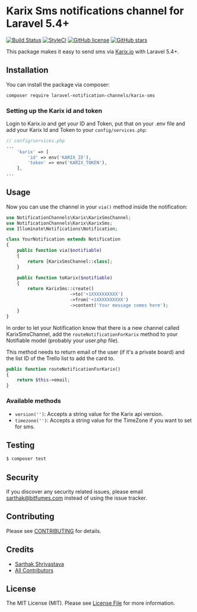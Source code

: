 # Karix Sms notifications channel for Laravel 5.4+

[![Build Status](https://travis-ci.org/s-sarthak/Laravel-Notification-Channel-KarixSms.svg?branch=master)](https://travis-ci.org/s-sarthak/Laravel-Notification-Channel-KarixSms)
[![StyleCI](https://github.styleci.io/repos/143913511/shield?branch=master)](https://github.styleci.io/repos/143913511)
[![GitHub license](https://img.shields.io/github/license/s-sarthak/Laravel-Notification-Channel-KarixSms.svg)](https://github.com/s-sarthak/Laravel-Notification-Channel-KarixSms/blob/master/LICENSE.md)
[![GitHub stars](https://img.shields.io/github/stars/s-sarthak/Laravel-Notification-Channel-KarixSms.svg)](https://github.com/s-sarthak/Laravel-Notification-Channel-KarixSms/stargazers)



This package makes it easy to send sms via [Karix.io](karix.io) with Laravel 5.4+.

## Installation

You can install the package via composer:
``` bash
composer require laravel-notification-channels/karix-sms
```

### Setting up the Karix id and token

Login to Karix.io and get your ID and Token, put that on your .env file and
add your Karix Id and Token to your `config/services.php`:

```php
// config/services.php
...
    'karix' => [
        'id' => env('KARIX_ID'),
        'token' => env('KARIX_TOKEN'),
    ],
...
```

## Usage

Now you can use the channel in your `via()` method inside the notification:

``` php
use NotificationChannels\Karix\KarixSmsChannel;
use NotificationChannels\Karix\KarixSms;
use Illuminate\Notifications\Notification;

class YourNotification extends Notification
{
    public function via($notifiable)
    {
        return [KarixSmsChannel::class];
    }

    public function toKarix($notifiable)
    {
        return KarixSms::create()
                        ->to('+1XXXXXXXXXX')
                        ->from('+1XXXXXXXXXX')
                        ->content('Your message comes here');
    }
}
```


In order to let your Notification know that there is a new channel called KarixSmsChannel, add the `routeNotificationForKarix` method to your Notifiable model (probably your user.php file).

This method needs to return email of the user (if it's a private board) and the list ID of the Trello list to add the card to.

```php
public function routeNotificationForKarix()
{
    return $this->email;
}
```

### Available methods

- `version('')`: Accepts a string value for the Karix api version.
- `timezone('')`: Accepts a string value for the TimeZone if you want to set for sms.

## Testing

``` bash
$ composer test
```

## Security

If you discover any security related issues, please email sarthak@bitfumes.com instead of using the issue tracker.

## Contributing

Please see [CONTRIBUTING](CONTRIBUTING.md) for details.

## Credits

- [Sarthak Shrivastava](https://github.com/s-sarthak)
- [All Contributors](../../contributors)

## License

The MIT License (MIT). Please see [License File](LICENSE.md) for more information.